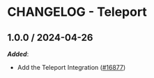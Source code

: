# CHANGELOG - Teleport

<!-- towncrier release notes start -->

## 1.0.0 / 2024-04-26

***Added***:

* Add the Teleport Integration ([#16877](https://github.com/DataDog/integrations-core/pull/16877))
